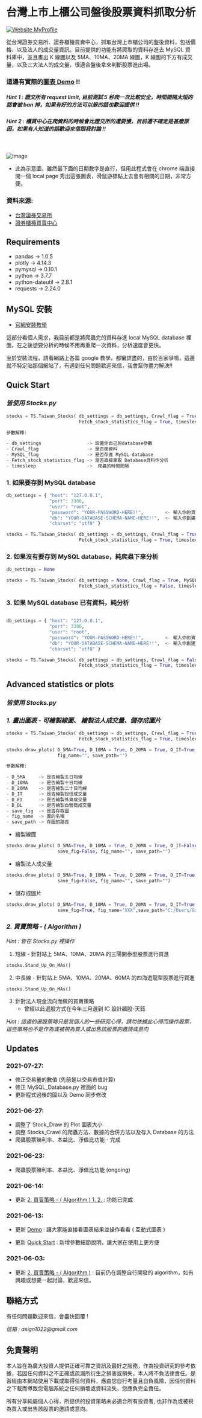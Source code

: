# 台灣上市上櫃公司盤後股票資料抓取分析

[![Website MyProfile](https://img.shields.io/website/http/huggingface.co/transformers/index.html.svg?down_color=red&down_message=offline&up_message=online)](https://github.com/smalldan1022)

從台灣證券交易所、證券櫃檯買賣中心，抓取台灣上市櫃公司的盤後資料，包括價格、以及法人的成交量資訊。目前提供的功能有將爬取的資料存進去 MySQL 資料庫中，並且畫出 K 線圖以及 5MA、10MA、20MA 線圖，K 線圖的下方有成交量，以及三大法人的成交量，很適合盤後拿來判斷股票進出場。

### 這邊有實際的[圖表 Demo](https://nbviewer.jupyter.org/github/smalldan1022/Taiwan-Stocks/blob/main/pictures/index.html) !!

##### _Hint 1 : 證交所有 request limit, 目前測試 5 秒爬一次比較安全，時間間隔太短的話會被 ban 掉，如果有好的方法可以躲的話也歡迎提供 !!_

##### _Hint 2 : 櫃買中心在爬資料的時候會比證交所的還要慢，目前還不確定是甚麼原因，如果有人知道的話歡迎來信跟我討論 !!_

&emsp;

![image](https://github.com/smalldan1022/Taiwan-Stocks/blob/main/pictures/Stocks.png)

- 此為示意圖，雖然最下面的日期數字是直行，但用此程式會在 chrome 端直接開一個 local page 秀出這張圖表，滑鼠游標點上去會有相關的日期，非常方便。

### 資料來源:

- [台灣證券交易所](https://www.twse.com.tw/zh/)
- [證券櫃檯買賣中心](https://www.tpex.org.tw/web/index.php?l=zh-tw)

## Requirements

- pandas -> 1.0.5
- plotly -> 4.14.3
- pymysql -> 0.10.1
- python -> 3.7.7
- python-dateutil -> 2.8.1
- requests -> 2.24.0

## MySQL 安裝

- [官網安裝教學](https://dev.mysql.com/doc/mysql-installation-excerpt/5.7/en/)

這部分看個人需求，我目前都是將爬蟲完的資料存進 local MySQL database 裡面，在之後想要分析的時候不用再重爬一次資料，分析速度會更快。

至於安裝流程，請看網路上各篇 google 教學，都蠻詳盡的，由於百家爭鳴，這邊就不特定貼那個網站了，有遇到任何問題歡迎來信，我會幫你盡力解決!!

## Quick Start

### _皆使用 Stocks.py_

```python
stocks = TS.Taiwan_Stocks( db_settings = db_settings, Crawl_flag = True, MySQL_flag = True,
                           Fetch_stock_statistics_flag = True, timesleep = 5)

參數解釋:

- db_settings                 -> 設置你自己的database參數
- Crawl_flag                  -> 是否爬資料
- MySQL_flag                  -> 是否存進 MySQL database
- Fetch_stock_statistics_flag -> 是否直接拿取 Database資料作分析
- timesleep                   ->  爬蟲的時間間隔

```

### 1. 如果要存到 MySQL database

```python
db_settings = { "host": "127.0.0.1",
                "port": 3306,
                "user": "root",
                "password": "YOUR-PASSWORD-HERE!!",        <- 輸入你的資料庫密碼
                "db": "YOUR-DATABASE-SCHEMA-NAME-HERE!!",  <- 輸入你創建的資料庫名字
                "charset": "utf8" }

stocks = TS.Taiwan_Stocks( db_settings = db_settings, Crawl_flag = True, MySQL_flag = True,
                           Fetch_stock_statistics_flag = True, timesleep = 5)
```

### 2. 如果沒有要存到 MySQL database，純爬蟲下來分析

```python
db_settings = None

stocks = TS.Taiwan_Stocks( db_settings = None, Crawl_flag = True, MySQL_flag = False,
                           Fetch_stock_statistics_flag = False, timesleep = 5)
```

### 3. 如果 MySQL database 已有資料，純分析

```python

db_settings = { "host": "127.0.0.1",
                "port": 3306,
                "user": "root",
                "password": "YOUR-PASSWORD-HERE!!",        <- 輸入你的資料庫密碼
                "db": "YOUR-DATABASE-SCHEMA-NAME-HERE!!",  <- 輸入你創建的資料庫名字
                "charset": "utf8" }

stocks = TS.Taiwan_Stocks( db_settings = db_settings, Crawl_flag = False, MySQL_flag = False,
                           Fetch_stock_statistics_flag = True, timesleep = 5)
```

## Advanced statistics or plots

### _皆使用 Stocks.py_

### _1. 畫出圖表 - 可繪製線圖、 繪製法人成交量、儲存成圖片_

```python
stocks = TS.Taiwan_Stocks( db_settings = db_settings, Crawl_flag = True, MySQL_flag = True,
                           Fetch_stock_statistics_flag = True, timesleep = 5)

stocks.draw_plots( D_5MA=True, D_10MA = True, D_20MA = True, D_IT=True, D_FI=True, D_DL=True, save_fig=False,
                   fig_name="", save_path="")

參數解釋:

- D_5MA     -> 是否繪製五日均線
- D_10MA    -> 是否繪製十日均線
- D_20MA    -> 是否繪製二十日均線
- D_IT      -> 是否繪製投信成交量
- D_FI      -> 是否繪製外資成交量
- D_DL      -> 是否繪製自營商成交量
- save_fig  -> 是否存取圖
- fig_name  -> 圖的名稱
- save_path -> 存圖的路徑
```

- 繪製線圖

```python
stocks.draw_plots( D_5MA=True, D_10MA = True, D_20MA = True, D_IT=False, D_FI=False, D_DL=False,
                   save_fig=False, fig_name="", save_path="")

```

- 繪製法人成交量

```python
stocks.draw_plots( D_5MA=True, D_10MA = True, D_20MA = True, D_IT=True, D_FI=True, D_DL=True,
                   save_fig=False, fig_name="", save_path="")

```

- 儲存成圖片

```python
stocks.draw_plots( D_5MA=True, D_10MA = True, D_20MA = True, D_IT=True, D_FI=True, D_DL=True,
                   save_fig=True, fig_name="XXX",save_path="C:/Users/GitHub_projects/Side_project_1.stocks")

```

### _2. 買賣策略 - ( Algorithm )_

_Hint : 皆在 Stocks.py 裡操作_

1.  短線 - 針對站上 5MA、10MA、20MA 的三陽開泰型股票進行買進

```python
stocks.Stand_Up_On_MAs()
```

2.  中長線 - 針對站上 5MA、10MA、20MA、60MA 的四海遊龍型股票進行買進

```python
stocks.Stand_Up_On_MAs()
```

3.  針對法人現金流向而做的買賣策略
    - 曾經以此選股方式在今年三月選到 IC 設計飆股-天鈺

_Hint : 這邊的選股策略只是我個人的一些研究心得，請勿依據此心得而操作股票，這些策略也不是作為或被視為買入或出售該股票的邀請或意向_

## Updates

### 2021-07-27:

- 修正交易量的數值 (先前是以交易市值計算)
- 修正 MySQL_Database.py 裡面的 bug
- 更新程式過後的圖以及 Demo 同步修改

### 2021-06-27:

- 調整了 Stock_Draw 的 Plot 圖表大小
- 調整 Stocks_Crawl 的爬蟲方法、數據的合併方法以及存入 Database 的方法
- 爬蟲股票殖利率、本益比、淨值比功能 - 完成

### 2021-06-23:

- 爬蟲股票殖利率、本益比、淨值比功能 (ongoing)

### 2021-06-14:

- 更新 [2. 買賣策略 - ( Algorithm ) 1. 2. ](#2-買賣策略----algorithm-) : 功能已完成

### 2021-06-13:

- 更新 [Demo](#這邊有實際的圖表demo-) : 讓大家能直接看圖表結果並操作看看 ( 互動式圖表 )

- 更新 [Quick Start](#quick-start) : 新增參數細節說明，讓大家在使用上更方便

### 2021-06-03:

- 更新 [2. 買賣策略 - ( Algorithm )](#2-買賣策略----algorithm-) : 目前仍在調整自行開發的 algorithm，如有興趣或想要一起討論，歡迎來信。

## 聯絡方式

有任何問題歡迎來信，會盡快回覆 !

_信箱 : asign1022@gmail.com_

## 免責聲明

本人旨在為廣大投資人提供正確可靠之資訊及最好之服務，作為投資研究的參考依據，若因任何資料之不正確或疏漏所衍生之損害或損失，本人將不負法律責任。是否經由本網站使用下載或取得任何資料，應由您自行考量且自負風險，因任何資料之下載而導致您電腦系統之任何損壞或資料流失，您應負完全責任。

所有分享純屬個人心得，所提供的投資策略未必適合所有投資者, 也非作為或被視為買入或出售該股票的邀請或意向。
